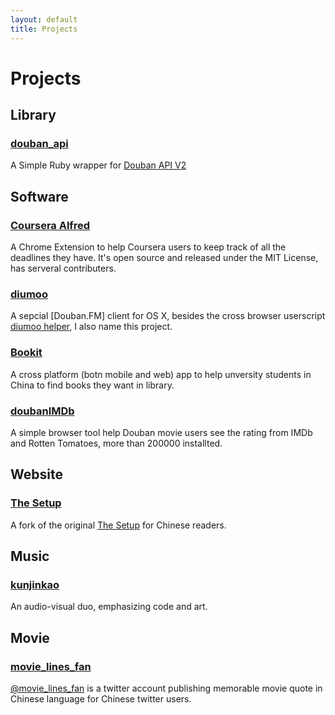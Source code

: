 ```yaml
---
layout: default
title: Projects
---
```


# Projects

## Library

### [douban_api][douban_api_github]

A Simple Ruby wrapper for [Douban API V2][douban_api_doc]


[douban_api_github]: https://github.com/seansay/douban_api
[douban_api_doc]: http://developers.douban.com/wiki/?title=api_v2


## Software


### [Coursera Alfred][alfred_github]

A Chrome Extension to help Coursera users to keep track of all the deadlines they have. It's open source and released under the MIT License, has serveral contributers.

[alfred_github]: https://github.com/xiuxiude/coursera_alfred


### [diumoo][diumoo_site]

A sepcial [Douban.FM] client for OS X, besides the cross browser userscript [diumoo helper][diumoo_helper], I also name this project.

[diumoo_site]: http://diumoo.net/
[douban_fm]: http://douban.fm
[diumoo_helper]: http://diumoo.net/extensions/


### [Bookit][bookit_site]

A cross platform (botn mobile and web) app to help unversity students in China to find books they want in library.

[bookit_site]: http://bookitapp.org/


### [doubanIMDb][douban_imdb_github]

A simple browser tool help Douban movie users see the rating from IMDb and Rotten Tomatoes, more than 200000 installted.

[douban_imdb_github]: https://github.com/seansay/doubanIMDb


## Website

### [The Setup][the_setup]

A fork of the original [The Setup][the_setup_original] for Chinese readers.

[the_setup]: http://setup.xiuxiu.de/
[the_setup_original]: http://www.usesthis.com/


## Music

### [kunjinkao][kunjinkao_homepage]

An audio-visual duo, emphasizing code and art.

[kunjinkao_homepage]: http://site.douban.com/kunjinkao


## Movie

### [movie_lines_fan][movie_lines_twitter]

[@movie_lines_fan][movie_lines_twitter] is a twitter account publishing memorable movie quote in Chinese language for Chinese twitter users.

[movie_lines_twitter]: https://twitter.com/movielines_fan